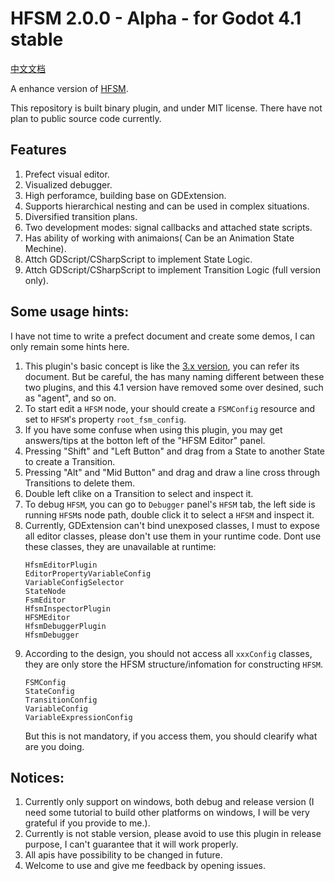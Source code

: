 # HFSM 2.0.0 - Alpha - for Godot 4.1 stable

[中文文档](README_zh_cn.md)

A enhance version of [HFSM](https://github.com/Daylily-Zeleen/HierarchicalFiniteStateMachine).

This repository is built binary plugin, and under MIT license.
There have not plan to public source code currently. 

## Features
1. Prefect visual editor.
2. Visualized debugger.
3. High perforamce, building base on GDExtension.
4. Supports hierarchical nesting and can be used in complex situations.
5. Diversified transition plans.
6. Two development modes: signal callbacks and attached state scripts.
8. Has ability of working with animaions( Can be an Animation State Mechine).
7. Attch GDScript/CSharpScript to implement State Logic.
8. Attch GDScript/CSharpScript to implement Transition Logic (full version only).

## Some usage hints:
I have not time to write a prefect document and create some demos, I can only remain some hints here.
1. This plugin's basic concept is like the [3.x version](https://github.com/Daylily-Zeleen/HierarchicalFiniteStateMachine), you can refer its document.
    But be careful, the has many naming different between these two plugins, and this 4.1 version have removed some over desined, such as "agent", and so on.
2. To start edit a `HFSM` node, your should create a `FSMConfig` resource and set to `HFSM`'s property `root_fsm_config`.
3. If you have some confuse when using this plugin, you may get answers/tips at the botton left of the "HFSM Editor" panel.
4. Pressing "Shift" and "Left Button" and drag from a State to another State to create a Transition.
5. Pressing "Alt" and "Mid Button" and drag and draw a line cross through Transitions to delete them.
6. Double left clike on a Transition to select and inspect it.
7. To debug `HFSM`, you can go to `Debugger` panel's `HFSM` tab, the left side is running `HFSM`s node path, double click it to select a `HFSM` and inspect it.
8. Currently, GDExtension can't bind unexposed classes, I must to expose all editor classes, please don't use them in your runtime code.
    Dont use these classes, they are unavailable at runtime:
    ```
    HfsmEditorPlugin
    EditorPropertyVariableConfig
    VariableConfigSelector
    StateNode
    FsmEditor
    HfsmInspectorPlugin
    HFSMEditor
    HfsmDebuggerPlugin
    HfsmDebugger
    ```
9. According to the design, you should not access all `xxxConfig` classes, they are only store the HFSM structure/infomation for constructing `HFSM`.
    ```
    FSMConfig
	StateConfig
	TransitionConfig
	VariableConfig
	VariableExpressionConfig
    ```
    But this is not mandatory, if you access them, you should clearify what are you doing.

## Notices:
1. Currently only support on windows, both debug and release version (I need some tutorial to build other platforms on windows, I will be very grateful if you provide to me.).
2. Currently is not stable version, please avoid to use this plugin in release purpose, I can't guarantee that it will work properly.
3. All apis have possibility to be changed in future.
4. Welcome to use and give me feedback by opening issues.